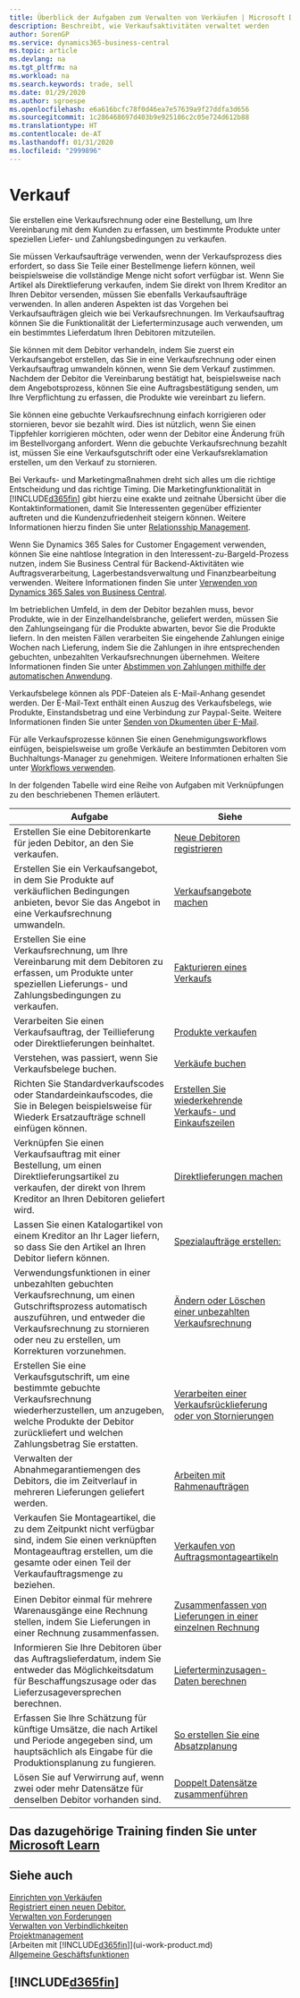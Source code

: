 ```yaml
---
title: Überblick der Aufgaben zum Verwalten von Verkäufen | Microsoft Docs
description: Beschreibt, wie Verkaufsaktivitäten verwaltet werden
author: SorenGP
ms.service: dynamics365-business-central
ms.topic: article
ms.devlang: na
ms.tgt_pltfrm: na
ms.workload: na
ms.search.keywords: trade, sell
ms.date: 01/29/2020
ms.author: sgroespe
ms.openlocfilehash: e6a616bcfc78f0d46ea7e57639a9f27ddfa3d656
ms.sourcegitcommit: 1c286468697d403b9e925186c2c05e724d612b88
ms.translationtype: HT
ms.contentlocale: de-AT
ms.lasthandoff: 01/31/2020
ms.locfileid: "2999896"
---
```

# <a name="sales"></a>Verkauf
Sie erstellen eine Verkaufsrechnung oder eine Bestellung, um Ihre Vereinbarung mit dem Kunden zu erfassen, um bestimmte Produkte unter speziellen Liefer- und Zahlungsbedingungen zu verkaufen.

Sie müssen Verkaufsaufträge verwenden, wenn der Verkaufsprozess dies erfordert, so dass Sie Teile einer Bestellmenge liefern können, weil beispielsweise die vollständige Menge nicht sofort verfügbar ist. Wenn Sie Artikel als Direktlieferung verkaufen, indem Sie direkt von Ihrem Kreditor an Ihren Debitor versenden, müssen Sie ebenfalls Verkaufsaufträge verwenden. In allen anderen Aspekten ist das Vorgehen bei Verkaufsaufträgen gleich wie bei Verkaufsrechnungen. Im Verkaufsauftrag können Sie die Funktionalität der Lieferterminzusage auch verwenden, um ein bestimmtes Lieferdatum Ihren Debitoren mitzuteilen.  

Sie können mit dem Debitor verhandeln, indem Sie zuerst ein Verkaufsangebot erstellen, das Sie in eine Verkaufsrechnung oder einen Verkaufsauftrag umwandeln können, wenn Sie dem Verkauf zustimmen. Nachdem der Debitor die Vereinbarung bestätigt hat, beispielsweise nach dem Angebotsprozess, können Sie eine Auftragsbestätigung senden, um Ihre Verpflichtung zu erfassen, die Produkte wie vereinbart zu liefern.

Sie können eine gebuchte Verkaufsrechnung einfach korrigieren oder stornieren, bevor sie bezahlt wird. Dies ist nützlich, wenn Sie einen Tippfehler korrigieren möchten, oder wenn der Debitor eine Änderung früh im Bestellvorgang anfordert. Wenn die gebuchte Verkaufsrechnung bezahlt ist, müssen Sie eine Verkaufsgutschrift oder eine Verkaufsreklamation erstellen, um den Verkauf zu stornieren.

Bei Verkaufs- und Marketingmaßnahmen dreht sich alles um die richtige Entscheidung und das richtige Timing. Die Marketingfunktionalität in [!INCLUDE[d365fin](includes/d365fin_md.md)] gibt hierzu eine exakte und zeitnahe Übersicht über die Kontaktinformationen, damit Sie Interessenten gegenüber effizienter auftreten und die Kundenzufriedenheit steigern können. Weitere Informationen hierzu finden Sie unter [Relationsship Management](marketing-relationship-management.md).

Wenn Sie Dynamics 365 Sales for Customer Engagement verwenden, können Sie eine nahtlose Integration in den Interessent-zu-Bargeld-Prozess nutzen, indem Sie Business Central für Backend-Aktivitäten wie Auftragsverarbeitung, Lagerbestandsverwaltung und Finanzbearbeitung verwenden. Weitere Informationen finden Sie unter [Verwenden von Dynamics 365 Sales von Business Central](marketing-integrate-dynamicscrm.md).

Im betrieblichen Umfeld, in dem der Debitor bezahlen muss, bevor Produkte, wie in der Einzelhandelsbranche, geliefert werden, müssen Sie den Zahlungseingang für die Produkte abwarten, bevor Sie die Produkte liefern. In den meisten Fällen verarbeiten Sie eingehende Zahlungen einige Wochen nach Lieferung, indem Sie die Zahlungen in ihre entsprechenden gebuchten, unbezahlten Verkaufsrechnungen übernehmen. Weitere Informationen finden Sie unter [Abstimmen von Zahlungen mithilfe der automatischen Anwendung](receivables-how-reconcile-payments-auto-application.md).

Verkaufsbelege können als PDF-Dateien als E-Mail-Anhang gesendet werden. Der E-Mail-Text enthält einen Auszug des Verkaufsbelegs, wie Produkte, Einstandsbetrag und eine Verbindung zur Paypal-Seite. Weitere Informationen finden Sie unter [Senden von Dkumenten über E-Mail](ui-how-send-documents-email.md).

Für alle Verkaufsprozesse können Sie einen Genehmigungsworkflows einfügen, beispielsweise um große Verkäufe an bestimmten Debitoren vom Buchhaltungs-Manager zu genehmigen. Weitere Informationen erhalten Sie unter [Workflows verwenden](across-use-workflows.md).

In der folgenden Tabelle wird eine Reihe von Aufgaben mit Verknüpfungen zu den beschriebenen Themen erläutert.

| Aufgabe | Siehe |
| --- | --- |
|Erstellen Sie eine Debitorenkarte für jeden Debitor, an den Sie verkaufen.|[Neue Debitoren registrieren](sales-how-register-new-customers.md)|
| Erstellen Sie ein Verkaufsangebot, in dem Sie Produkte auf verkäuflichen Bedingungen anbieten, bevor Sie das Angebot in eine Verkaufsrechnung umwandeln. |[Verkaufsangebote machen](sales-how-make-offers.md) |
| Erstellen Sie eine Verkaufsrechnung, um Ihre Vereinbarung mit dem Debitoren zu erfassen, um Produkte unter speziellen Lieferungs- und Zahlungsbedingungen zu verkaufen. |[Fakturieren eines Verkaufs](sales-how-invoice-sales.md) |
| Verarbeiten Sie einen Verkaufsauftrag, der Teillieferung oder Direktlieferungen beinhaltet. |[Produkte verkaufen](sales-how-sell-products.md) |
|Verstehen, was passiert, wenn Sie Verkaufsbelege buchen.|[Verkäufe buchen](ui-post-sales.md)|
|Richten Sie Standardverkaufscodes oder Standardeinkaufscodes, die Sie in Belegen beispielsweise für Wiederk Ersatzaufträge schnell einfügen können.|[Erstellen Sie wiederkehrende Verkaufs- und Einkaufszeilen](sales-how-work-standard-lines.md)|  
| Verknüpfen Sie einen Verkaufsauftrag mit einer Bestellung, um einen Direktlieferungsartikel zu verkaufen, der direkt von Ihrem Kreditor an Ihren Debitoren geliefert wird. |[Direktlieferungen machen](sales-how-drop-shipment.md) |
|Lassen Sie einen Katalogartikel von einem Kreditor an Ihr Lager liefern, so dass Sie den Artikel an Ihren Debitor liefern können.|[Spezialaufträge erstellen:](sales-how-to-create-special-orders.md)|
| Verwendungsfunktionen in einer unbezahlten gebuchten Verkaufsrechnung, um einen Gutschriftsprozess automatisch auszuführen, und entweder die Verkaufsrechnung zu stornieren oder neu zu erstellen, um Korrekturen vorzunehmen. |[Ändern oder Löschen einer unbezahlten Verkaufsrechnung](sales-how-correct-cancel-sales-invoice.md) |
| Erstellen Sie eine Verkaufsgutschrift, um eine bestimmte gebuchte Verkaufsrechnung wiederherzustellen, um anzugeben, welche Produkte der Debitor zurückliefert und welchen Zahlungsbetrag Sie erstatten. |[Verarbeiten einer Verkaufsrücklieferung oder von Stornierungen](sales-how-process-sales-returns-cancellations.md) |
|Verwalten der Abnahmegarantiemengen des Debitors, die im Zeitverlauf in mehreren Lieferungen geliefert werden.|[Arbeiten mit Rahmenaufträgen](sales-how-to-create-blanket-sales-orders.md)|
|Verkaufen Sie Montageartikel, die zu dem Zeitpunkt nicht verfügbar sind, indem Sie einen verknüpften Montageauftrag erstellen, um die gesamte oder einen Teil der Verkaufauftragsmenge zu beziehen.|[Verkaufen von Auftragsmontageartikeln](assembly-how-to-sell-items-assembled-to-order.md)|
|Einen Debitor einmal für mehrere Warenausgänge eine Rechnung stellen, indem Sie Lieferungen in einer Rechnung zusammenfassen.|[Zusammenfassen von Lieferungen in einer einzelnen Rechnung](sales-how-to-combine-shipments-on-a-single-invoice.md)|
|Informieren Sie Ihre Debitoren über das Auftragslieferdatum, indem Sie entweder das Möglichkeitsdatum für Beschaffungszusage oder das Lieferzusageversprechen berechnen.|[Lieferterminzusagen-Daten berechnen](sales-how-to-calculate-order-promising-dates.md)|
|Erfassen Sie Ihre Schätzung für künftige Umsätze, die nach Artikel und Periode angegeben sind, um hauptsächlich als Eingabe für die Produktionsplanung zu fungieren.|[So erstellen Sie eine Absatzplanung](production-how-to-create-a-forecast.md)|
|Lösen Sie auf Verwirrung auf, wenn zwei oder mehr Datensätze für denselben Debitor vorhanden sind.|[Doppelt Datensätze zusammenführen](sales-how-merge-duplicate-records.md)|

## <a name="see-related-training-at-microsoft-learnlearnpathssell-items-services-dynamics-365-business-central"></a>Das dazugehörige Training finden Sie unter [Microsoft Learn](/learn/paths/sell-items-services-dynamics-365-business-central/)

## <a name="see-also"></a>Siehe auch
[Einrichten von Verkäufen](sales-setup-sales.md)  
[Registriert einen neuen Debitor.](sales-how-register-new-customers.md)  
[Verwalten von Forderungen](receivables-manage-receivables.md)  
[Verwalten von Verbindlichkeiten](payables-manage-payables.md)  
[Projektmanagement](projects-manage-projects.md)    
[Arbeiten mit [!INCLUDE[d365fin](includes/d365fin_md.md)]](ui-work-product.md)  
[Allgemeine Geschäftsfunktionen](ui-across-business-areas.md)

## [!INCLUDE[d365fin](includes/free_trial_md.md)]  
